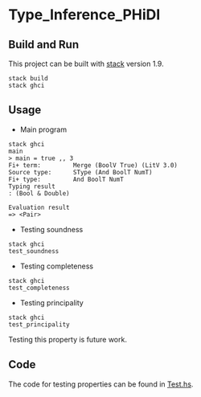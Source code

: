 # Type_Inference_PHiDI

## Build and Run

This project can be built with
[stack](https://docs.haskellstack.org/en/stable/README/) version 1.9.

```
stack build
stack ghci
```

## Usage

* Main program
```
stack ghci
main
> main = true ,, 3
Fi+ term:         Merge (BoolV True) (LitV 3.0)
Source type:      SType (And BoolT NumT)
Fi+ type:         And BoolT NumT
Typing result
: (Bool & Double)

Evaluation result
=> <Pair>
```
* Testing soundness
```
stack ghci
test_soundness
```
* Testing completeness
```
stack ghci
test_completeness
```
* Testing principality
```
stack ghci
test_principality
```
Testing this property is future work.

## Code

The code for testing properties can be found in [Test.hs](impl/src/Test.hs).
